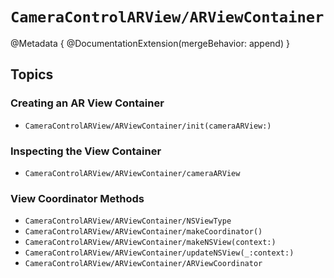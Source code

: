 # ``CameraControlARView/ARViewContainer``

@Metadata {
    @DocumentationExtension(mergeBehavior: append)
}

## Topics

### Creating an AR View Container

- ``CameraControlARView/ARViewContainer/init(cameraARView:)``

### Inspecting the View Container

- ``CameraControlARView/ARViewContainer/cameraARView``

### View Coordinator Methods

- ``CameraControlARView/ARViewContainer/NSViewType``
- ``CameraControlARView/ARViewContainer/makeCoordinator()``
- ``CameraControlARView/ARViewContainer/makeNSView(context:)``
- ``CameraControlARView/ARViewContainer/updateNSView(_:context:)``
- ``CameraControlARView/ARViewContainer/ARViewCoordinator``
